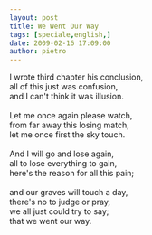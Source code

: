 ```yaml
---
layout: post
title: We Went Our Way
tags: [speciale,english,]
date: 2009-02-16 17:09:00
author: pietro
---
```

I wrote third chapter his conclusion,<br/>all of this just was confusion,<br/>and I can't think it was illusion.<br/><br/>Let me once again please watch,<br/>from far away this losing match,<br/>let me once first the sky touch.<br/><br/>And I will go and lose again,<br/>all to lose everything to gain,<br/>here's the reason for all this pain;<br/><br/>and our graves will touch a day,<br/>there's no to judge or pray,<br/>we all just could try to say;<br/>that we went our way.
